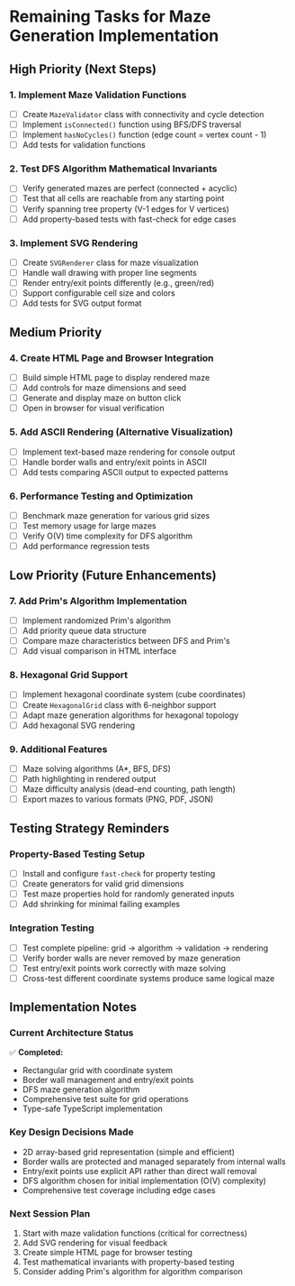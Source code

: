 # Remaining Tasks for Maze Generation Implementation

## High Priority (Next Steps)

### 1. Implement Maze Validation Functions
- [ ] Create `MazeValidator` class with connectivity and cycle detection
- [ ] Implement `isConnected()` function using BFS/DFS traversal
- [ ] Implement `hasNoCycles()` function (edge count = vertex count - 1)
- [ ] Add tests for validation functions

### 2. Test DFS Algorithm Mathematical Invariants
- [ ] Verify generated mazes are perfect (connected + acyclic)
- [ ] Test that all cells are reachable from any starting point
- [ ] Verify spanning tree property (V-1 edges for V vertices)
- [ ] Add property-based tests with fast-check for edge cases

### 3. Implement SVG Rendering
- [ ] Create `SVGRenderer` class for maze visualization
- [ ] Handle wall drawing with proper line segments
- [ ] Render entry/exit points differently (e.g., green/red)
- [ ] Support configurable cell size and colors
- [ ] Add tests for SVG output format

## Medium Priority

### 4. Create HTML Page and Browser Integration
- [ ] Build simple HTML page to display rendered maze
- [ ] Add controls for maze dimensions and seed
- [ ] Generate and display maze on button click
- [ ] Open in browser for visual verification

### 5. Add ASCII Rendering (Alternative Visualization)
- [ ] Implement text-based maze rendering for console output
- [ ] Handle border walls and entry/exit points in ASCII
- [ ] Add tests comparing ASCII output to expected patterns

### 6. Performance Testing and Optimization
- [ ] Benchmark maze generation for various grid sizes
- [ ] Test memory usage for large mazes
- [ ] Verify O(V) time complexity for DFS algorithm
- [ ] Add performance regression tests

## Low Priority (Future Enhancements)

### 7. Add Prim's Algorithm Implementation
- [ ] Implement randomized Prim's algorithm
- [ ] Add priority queue data structure
- [ ] Compare maze characteristics between DFS and Prim's
- [ ] Add visual comparison in HTML interface

### 8. Hexagonal Grid Support
- [ ] Implement hexagonal coordinate system (cube coordinates)
- [ ] Create `HexagonalGrid` class with 6-neighbor support
- [ ] Adapt maze generation algorithms for hexagonal topology
- [ ] Add hexagonal SVG rendering

### 9. Additional Features
- [ ] Maze solving algorithms (A*, BFS, DFS)
- [ ] Path highlighting in rendered output
- [ ] Maze difficulty analysis (dead-end counting, path length)
- [ ] Export mazes to various formats (PNG, PDF, JSON)

## Testing Strategy Reminders

### Property-Based Testing Setup
- [ ] Install and configure `fast-check` for property testing
- [ ] Create generators for valid grid dimensions
- [ ] Test maze properties hold for randomly generated inputs
- [ ] Add shrinking for minimal failing examples

### Integration Testing
- [ ] Test complete pipeline: grid → algorithm → validation → rendering
- [ ] Verify border walls are never removed by maze generation
- [ ] Test entry/exit points work correctly with maze solving
- [ ] Cross-test different coordinate systems produce same logical maze

## Implementation Notes

### Current Architecture Status
✅ **Completed:**
- Rectangular grid with coordinate system
- Border wall management and entry/exit points  
- DFS maze generation algorithm
- Comprehensive test suite for grid operations
- Type-safe TypeScript implementation

### Key Design Decisions Made
- 2D array-based grid representation (simple and efficient)
- Border walls are protected and managed separately from internal walls
- Entry/exit points use explicit API rather than direct wall removal
- DFS algorithm chosen for initial implementation (O(V) complexity)
- Comprehensive test coverage including edge cases

### Next Session Plan
1. Start with maze validation functions (critical for correctness)
2. Add SVG rendering for visual feedback
3. Create simple HTML page for browser testing
4. Test mathematical invariants with property-based testing
5. Consider adding Prim's algorithm for algorithm comparison